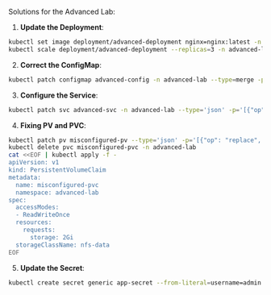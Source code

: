 Solutions for the Advanced Lab:

1. **Update the Deployment**:

```bash
kubectl set image deployment/advanced-deployment nginx=nginx:latest -n advanced-lab
kubectl scale deployment/advanced-deployment --replicas=3 -n advanced-lab
```

2. **Correct the ConfigMap**:

```bash
kubectl patch configmap advanced-config -n advanced-lab --type=merge -p '{"data":{"advanced-config-key":"advanced-value"}}'
```

3. **Configure the Service**:

```bash
kubectl patch svc advanced-svc -n advanced-lab --type='json' -p='[{"op": "replace", "path": "/spec/ports/0/port", "value":8080}]'
```

4. **Fixing PV and PVC**:

```bash
kubectl patch pv misconfigured-pv --type='json' -p='[{"op": "replace", "path": "/spec/capacity/storage", "value":"2Gi"}]'
kubectl delete pvc misconfigured-pvc -n advanced-lab
cat <<EOF | kubectl apply -f -
apiVersion: v1
kind: PersistentVolumeClaim
metadata:
  name: misconfigured-pvc
  namespace: advanced-lab
spec:
  accessModes:
  - ReadWriteOnce
  resources:
    requests:
      storage: 2Gi
  storageClassName: nfs-data
EOF
```

5. **Update the Secret**:

```bash
kubectl create secret generic app-secret --from-literal=username=admin --from-literal=password=secret123 --dry-run=client -o yaml | kubectl apply -f - -n advanced-lab
```
